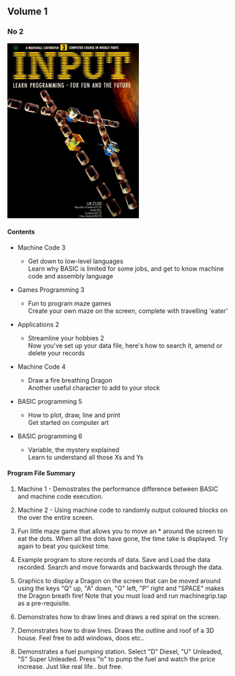## Volume 1

### No 2

![Input Vol 1 No 3](input_vol1_no3.jpg)

#### Contents

+ Machine Code 3
  + Get down to low-level languages</br>
    Learn why BASIC is limited for some jobs, and get to know machine code and assembly language

+ Games Programming 3
  + Fun to program maze games</br>
  Create your own maze on the screen, complete with travelling 'eater'

+ Applications 2
  + Streamline your hobbies 2</br>
  Now you've set up your data file, here's how to search it, amend or delete your records

+ Machine Code 4
  + Draw a fire breathing Dragon</br>
  Another useful character to add to your stock

+ BASIC programming 5
  + How to plot, draw, line and print</br>
  Get started on computer art

+ BASIC programming 6
  + Variable, the mystery explained</br>
  Learn to understand all those Xs and Ys


#### Program File Summary

1. Machine 1 - Demostrates the performance difference between BASIC and machine code execution.

2. Machine 2 - Using machine code to randomly output coloured blocks on the over the entire screen.

3. Fun little maze game that allows you to move an * around the screen to eat the dots. When all the dots have gone, the time take is displayed. Try again to beat you quickest time.

4. Example program to store records of data. Save and Load the data recorded. Search and move forwards and backwards through the data.

5. Graphics to display a Dragon on the screen that can be moved around using the keys "Q" up, "A" down, "O" left, "P" right and "SPACE" makes the Dragon breath fire! Note that you must load and run machinegrip.tap as a pre-requisite. 

6. Demonstrates how to draw lines and draws a red spiral on the screen.

7. Demonstrates how to draw lines. Draws the outline and roof of a 3D house. Feel free to add windows, doos etc..

8. Demonstrates a fuel pumping station. Select "D" Diesel, "U" Unleaded, "S" Super Unleaded. Press "n" to pump the fuel and watch the price increase. Just like real life.. but free.


